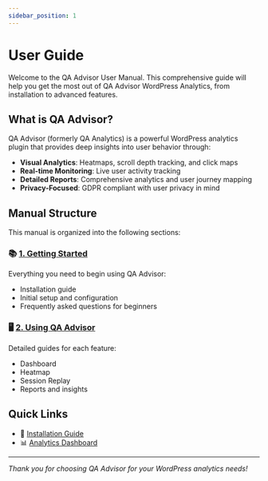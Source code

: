 ```yaml
---
sidebar_position: 1
---
```


# User Guide

Welcome to the QA Advisor User Manual. This comprehensive guide will help you get the most out of QA Advisor WordPress Analytics, from installation to advanced features.

## What is QA Advisor?

QA Advisor (formerly QA Analytics) is a powerful WordPress analytics plugin that provides deep insights into user behavior through:

- **Visual Analytics**: Heatmaps, scroll depth tracking, and click maps
- **Real-time Monitoring**: Live user activity tracking
- **Detailed Reports**: Comprehensive analytics and user journey mapping
- **Privacy-Focused**: GDPR compliant with user privacy in mind

## Manual Structure

This manual is organized into the following sections:

### 📚 [1. Getting Started](/docs/user-manual/getting-started)
Everything you need to begin using QA Advisor:
- Installation guide
- Initial setup and configuration
- Frequently asked questions for beginners

### 🖥️ [2. Using QA Advisor](/docs/user-manual/screens-and-operations)
Detailed guides for each feature:
- Dashboard
- Heatmap
- Session Replay
- Reports and insights

## Quick Links

- 🚀 [Installation Guide](/docs/user-manual/getting-started/installation)
- 📊 [Analytics Dashboard](/docs/user-manual/screens-and-operations/dashboard)


---

*Thank you for choosing QA Advisor for your WordPress analytics needs!*
